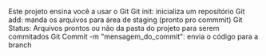  Este projeto ensina você a usar o Git 
 Git init: inicializa um repositório
 Git add: manda os arquivos para área de staging (pronto pro commmit)
 Git Status: Arquivos prontos ou não da pasta do projeto para serem commitados
 Git Commit -m "mensagem_do_commit": envia o código para a branch